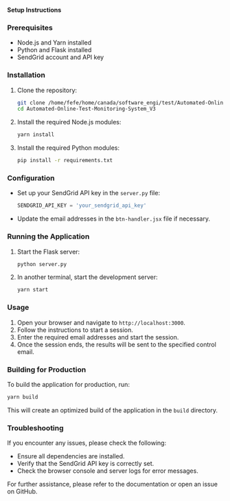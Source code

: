 
**Setup Instructions**

### Prerequisites
- Node.js and Yarn installed
- Python and Flask installed
- SendGrid account and API key

### Installation
1. Clone the repository:
    ```bash
    git clone /home/fefe/home/canada/software_engi/test/Automated-Online-Test-Monitoring-System_V3
    cd Automated-Online-Test-Monitoring-System_V3
    ```

2. Install the required Node.js modules:
    ```bash
    yarn install
    ```

3. Install the required Python modules:
    ```bash
    pip install -r requirements.txt
    ```

### Configuration
- Set up your SendGrid API key in the `server.py` file:
    ```python
    SENDGRID_API_KEY = 'your_sendgrid_api_key'
    ```

- Update the email addresses in the `btn-handler.jsx` file if necessary.

### Running the Application
1. Start the Flask server:
    ```bash
    python server.py
    ```

2. In another terminal, start the development server:
    ```bash
    yarn start
    ```

### Usage
1. Open your browser and navigate to `http://localhost:3000`.
2. Follow the instructions to start a session.
3. Enter the required email addresses and start the session.
4. Once the session ends, the results will be sent to the specified control email.

### Building for Production
To build the application for production, run:
```bash
yarn build
```
This will create an optimized build of the application in the `build` directory.

### Troubleshooting
If you encounter any issues, please check the following:
- Ensure all dependencies are installed.
- Verify that the SendGrid API key is correctly set.
- Check the browser console and server logs for error messages.

For further assistance, please refer to the documentation or open an issue on GitHub.